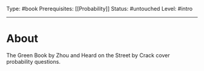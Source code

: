 Type: #book
Prerequisites: [[Probability]]
Status: #untouched 
Level: #intro 

----
# About

The Green Book by Zhou and Heard on the Street by Crack cover probability questions.